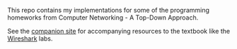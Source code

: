 This repo contains my implementations for some of the programming homeworks from Computer Networking - A Top-Down Approach.

See the [companion site](http://gaia.cs.umass.edu/kurose_ross/online_lectures.htm) for accompanying resources to the textbook like the [Wireshark](https://en.wikipedia.org/wiki/Wireshark) labs.